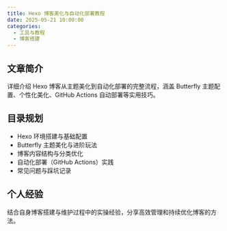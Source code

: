 ```yaml
---
title: Hexo 博客美化与自动化部署教程
date: 2025-05-21 10:00:00
categories:
  - 工具与教程
  - 博客搭建
---
```


## 文章简介

详细介绍 Hexo 博客从主题美化到自动化部署的完整流程，涵盖 Butterfly 主题配置、个性化美化、GitHub Actions 自动部署等实用技巧。

## 目录规划

- Hexo 环境搭建与基础配置
- Butterfly 主题美化与进阶玩法
- 博客内容结构与分类优化
- 自动化部署（GitHub Actions）实践
- 常见问题与踩坑记录

## 个人经验

结合自身博客搭建与维护过程中的实操经验，分享高效管理和持续优化博客的方法。

